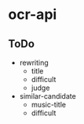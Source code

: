 # ocr-api

## ToDo

- rewriting
  - title
  - difficult
  - judge
- similar-candidate
  - music-title
  - difficult
